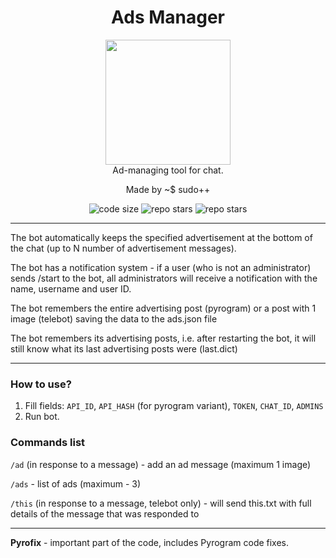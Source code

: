 <div align="center">
    <h1>Ads Manager</h1>
    <img src="https://github.com/user-attachments/assets/3abe87c8-db50-4155-aaf5-ddcdd9b51754"  width="200" height="200"><br>
    Ad-managing tool for chat.
    <p>Made by <bold>~$ sudo++</bold></p>
    <img alt="code size" src="https://img.shields.io/github/languages/code-size/xnobanonlyzxc/adsmanager?style=for-the-badge">
    <img alt="repo stars" src="https://img.shields.io/github/stars/xnobanonlyzxc/adsmanager?style=for-the-badge">
    <img alt="repo stars" src="https://img.shields.io/github/commit-activity/w/xnobanonlyzxc/adsmanager?style=for-the-badge">
</div>

---
The bot automatically keeps the specified advertisement at the bottom of the chat (up to N number of advertisement messages).

The bot has a notification system - if a user (who is not an administrator) sends /start to the bot, all administrators will receive a notification with the name, username and user ID.

The bot remembers the entire advertising post (pyrogram) or a post with 1 image (telebot) saving the data to the ads.json file

The bot remembers its advertising posts, i.e. after restarting the bot, it will still know what its last advertising posts were (last.dict)

---
### How to use?
1. Fill fields: `API_ID`, `API_HASH` (for pyrogram variant), `TOKEN`, `CHAT_ID`, `ADMINS`
2. Run bot.
### Commands list
`/ad` (in response to a message) - add an ad message (maximum 1 image)

`/ads` - list of ads (maximum - 3)

`/this` (in response to a message, telebot only) - will send this.txt with full details of the message that was responded to

---
**Pyrofix** - important part of the code, includes Pyrogram code fixes.
